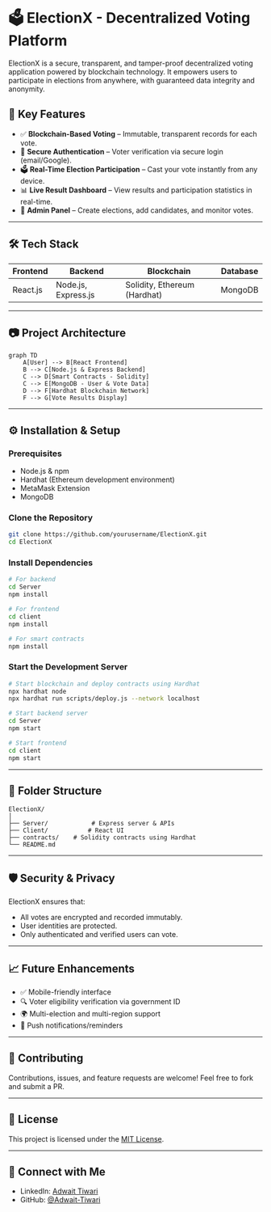 # 🗳️ ElectionX - Decentralized Voting Platform

ElectionX is a secure, transparent, and tamper-proof decentralized voting application powered by blockchain technology. It empowers users to participate in elections from anywhere, with guaranteed data integrity and anonymity.

## 📌 Key Features

* ✅ **Blockchain-Based Voting** – Immutable, transparent records for each vote.
* 🔐 **Secure Authentication** – Voter verification via secure login (email/Google).
* 🗳️ **Real-Time Election Participation** – Cast your vote instantly from any device.
* 📊 **Live Result Dashboard** – View results and participation statistics in real-time.
* 📁 **Admin Panel** – Create elections, add candidates, and monitor votes.

---

## 🛠️ Tech Stack

| Frontend | Backend             | Blockchain                   | Database |
| -------- | ------------------- | ---------------------------- | -------- |
| React.js | Node.js, Express.js | Solidity, Ethereum (Hardhat) | MongoDB  |

---

## 📷 Project Architecture

```mermaid
graph TD
    A[User] --> B[React Frontend]
    B --> C[Node.js & Express Backend]
    C --> D[Smart Contracts - Solidity]
    C --> E[MongoDB - User & Vote Data]
    D --> F[Hardhat Blockchain Network]
    F --> G[Vote Results Display]
```

---

## ⚙️ Installation & Setup

### Prerequisites

* Node.js & npm
* Hardhat (Ethereum development environment)
* MetaMask Extension
* MongoDB

### Clone the Repository

```bash
git clone https://github.com/yourusername/ElectionX.git
cd ElectionX
```

### Install Dependencies

```bash
# For backend
cd Server
npm install

# For frontend
cd client
npm install

# For smart contracts
npm install
```

### Start the Development Server

```bash
# Start blockchain and deploy contracts using Hardhat
npx hardhat node
npx hardhat run scripts/deploy.js --network localhost

# Start backend server
cd Server
npm start

# Start frontend
cd client
npm start
```

---



## 🧹 Folder Structure

```
ElectionX/
│
├── Server/            # Express server & APIs
├── Client/           # React UI
├── contracts/    # Solidity contracts using Hardhat
└── README.md
```

---

## 🛡️ Security & Privacy

ElectionX ensures that:

* All votes are encrypted and recorded immutably.
* User identities are protected.
* Only authenticated and verified users can vote.

---

## 📈 Future Enhancements

* ✅ Mobile-friendly interface
* 🔍 Voter eligibility verification via government ID
* 🌍 Multi-election and multi-region support
* 📱 Push notifications/reminders

---

## 🤝 Contributing

Contributions, issues, and feature requests are welcome!
Feel free to fork and submit a PR.

---

## 📄 License

This project is licensed under the [MIT License](LICENSE).

---

## 💬 Connect with Me

* LinkedIn: [Adwait Tiwari](www.linkedin.com/in/adwait-tiwari-3ba40a214)
* GitHub: [@Adwait-Tiwari]([https://github.com/yourusername](https://github.com/Adwait-tiwari))
